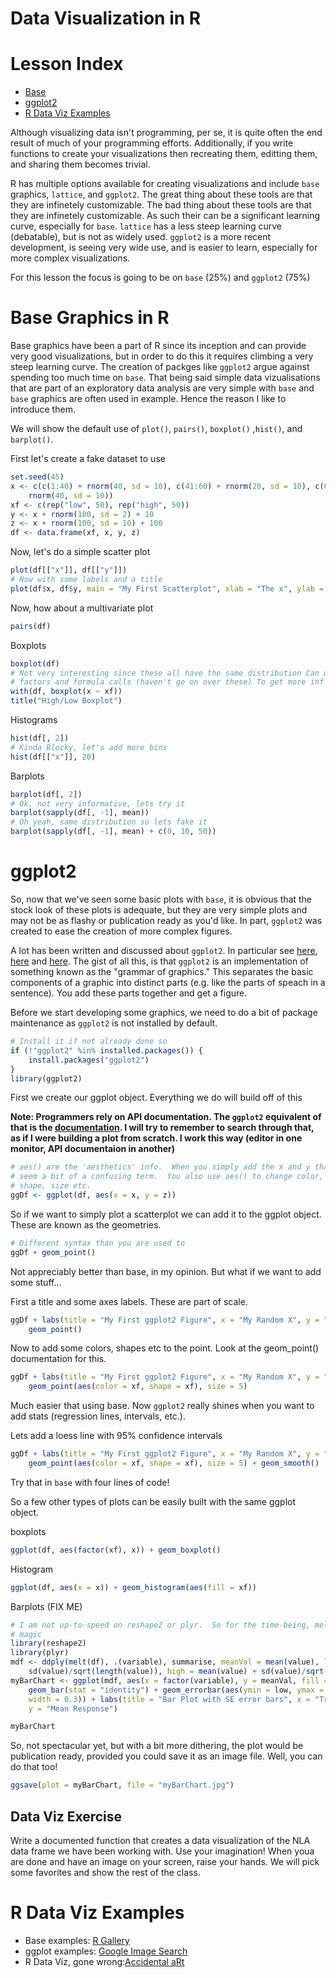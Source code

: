 Data Visualization in R
========================================================

# Lesson Index
- [Base](#base-grahics-in-R)
- [ggplot2](#ggplot2)
- [R Data Viz Examples](#r-data-viz-examples)

Although visualizing data isn't programming, per se, it is quite often the end result of much of your programming efforts.  Additionally, if you write functions to create your visualizations then recreating them, editting them, and sharing them becomes trivial.  

R has multiple options available for creating visualizations and include `base` graphics, `lattice`, and `ggplot2`.  The great thing about these tools are that they are infinetely customizable.  The bad thing about these tools are that they are infinetely customizable.  As such their can be a significant learning curve, especially for `base`.  `lattice` has a less steep learning curve (debatable), but is not as widely used. `ggplot2` is a more recent development, is seeing very wide use, and is easier to learn, especially for more complex visualizations.

For this lesson the focus is going to be on `base` (25%) and `ggplot2` (75%)

# Base Graphics in R

Base graphics have been a part of R since its inception and can provide very good visualizations, but in order to do this it requires climbing a very steep learning curve.  The creation of packges like `ggplot2` argue against spending too much time on `base`.  That being said simple data vizualisations that are part of an exploratory data analysis are very simple with `base` and `base` graphics are often used in example.  Hence the reason I like to introduce them.

We will show the default use of `plot()`, `pairs()`, `boxplot()` ,`hist()`, and `barplot()`.

First let's create a fake dataset to use


```r
set.seed(45)
x <- c(c(1:40) + rnorm(40, sd = 10), c(41:60) + rnorm(20, sd = 10), c(61:100) + 
    rnorm(40, sd = 10))
xf <- c(rep("low", 50), rep("high", 50))
y <- x + rnorm(100, sd = 2) + 10
z <- x + rnorm(100, sd = 10) + 100
df <- data.frame(xf, x, y, z)
```


Now, let's do a simple scatter plot


```r
plot(df[["x"]], df[["y"]])
# Now with some labels and a title
plot(df$x, df$y, main = "My First Scatterplot", xlab = "The x", ylab = "The y")
```


Now, how about a multivariate plot


```r
pairs(df)
```


Boxplots


```r
boxplot(df)
# Not very interesting since these all have the same distribution Can use
# factors and formula calls (haven't go on over these) To get more inf
with(df, boxplot(x ~ xf))
title("High/Low Boxplot")
```


Histograms


```r
hist(df[, 2])
# Kinda Blocky, let's add more bins
hist(df[["x"]], 20)
```


Barplots


```r
barplot(df[, 2])
# Ok, not very informative, lets try it
barplot(sapply(df[, -1], mean))
# Oh yeah, same distribution so lets fake it
barplot(sapply(df[, -1], mean) + c(0, 10, 50))
```


# ggplot2

So, now that we've seen some basic plots with `base`, it is obvious that the stock look of these plots is adequate, but they are very simple plots and may not be as flashy or publication ready as you'd like.  In part, `ggplot2` was created to ease the creation of more complex figures.

A lot has been written and discussed about `ggplot2`.  In particular see [here](http://ggplot2.org/), [here](http://docs.ggplot2.org/current/) and [here](https://github.com/karthikram/ggplot-lecture).  The gist of all this, is that `ggplot2` is an implementation of something known as the "grammar of graphics."  This separates the basic components of a graphic into distinct parts (e.g. like the parts of speach in a sentence).  You add these parts together and get a figure.

Before we start developing some graphics, we need to do a bit of package maintenance as `ggplot2` is not installed by default.


```r
# Install it if not already done so
if (!"ggplot2" %in% installed.packages()) {
    install.packages("ggplot2")
}
library(ggplot2)
```


First we create our ggplot object.  Everything we do will build off of this

**Note: Programmers rely on API documentation. The `ggplot2` equivalent of that is the [documentation](http://docs.ggplot2.org/current/).  I will try to remember to search through that, as if I were building a plot from scratch.  I work this way (editor in one monitor, API documentaion in another)**


```r
# aes() are the 'aesthetics' info.  When you simply add the x and y that can
# seem a bit of a confusing term.  You also use aes() to change color,
# shape, size etc.
ggDf <- ggplot(df, aes(x = x, y = z))
```


So if we want to simply plot a scatterplot we can add it to the ggplot object.  These are known as the geometries.


```r
# Different syntax than you are used to
ggDf + geom_point()
```


Not appreciably better than base, in my opinion.  But what if we want to add some stuff...

First a title and some axes labels.  These are part of scale.


```r
ggDf + labs(title = "My First ggplot2 Figure", x = "My Random X", y = "My Random Y") + 
    geom_point()
```


Now to add some colors, shapes etc to the point.  Look at the geom_point() documentation for this.


```r
ggDf + labs(title = "My First ggplot2 Figure", x = "My Random X", y = "My Random Y") + 
    geom_point(aes(color = xf, shape = xf), size = 5)
```


Much easier that using base.  Now `ggplot2` really shines when you want to add stats (regression lines, intervals, etc.). 

Lets add a loess line with 95% confidence intervals


```r
ggDf + labs(title = "My First ggplot2 Figure", x = "My Random X", y = "My Random Y") + 
    geom_point(aes(color = xf, shape = xf), size = 5) + geom_smooth()
```


Try that in `base` with four lines of code!

So a few other types of plots can be easily built with the same ggplot object.

boxplots


```r
ggplot(df, aes(factor(xf), x)) + geom_boxplot()
```


Histogram


```r
ggplot(df, aes(x = x)) + geom_histogram(aes(fill = xf))
```


Barplots (FIX ME)


```r
# I am not up-to-speed on reshape2 or plyr.  So for the time-being, melt is
# magic
library(reshape2)
library(plyr)
mdf <- ddply(melt(df), .(variable), summarise, meanVal = mean(value), low = mean(value) - 
    sd(value)/sqrt(length(value)), high = mean(value) + sd(value)/sqrt(length(value)))
myBarChart <- ggplot(mdf, aes(x = factor(variable), y = meanVal, fill = variable)) + 
    geom_bar(stat = "identity") + geom_errorbar(aes(ymin = low, ymax = high, 
    width = 0.3)) + labs(title = "Bar Plot with SE error bars", x = "Treatment", 
    y = "Mean Response")

myBarChart
```


So, not spectacular yet, but with a bit more dithering, the plot would be publication ready, provided you could save it as an image file.  Well, you can do that too!


```r
ggsave(plot = myBarChart, file = "myBarChart.jpg")
```


## Data Viz Exercise
Write a documented function that creates a data visualization of the NLA data frame we have been working with.  Use your imagination!  When youa are done and have an image on your screen, raise your hands.  We will pick some favorites and show the rest of the class.

# R Data Viz Examples

- Base examples: [R Gallery]()
- ggplot examples: [Google Image Search](http://goo.gl/P0q2Lx)
- R Data Viz, gone wrong:[Accidental aRt](http://accidental-art.tumblr.com) 
